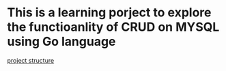 # This is a learning porject to explore the functioanlity of CRUD on MYSQL using Go language
[project structure](structure.png)